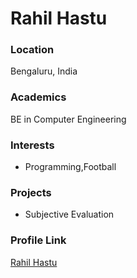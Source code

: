# Rahil Hastu

### Location

Bengaluru, India

### Academics

BE in Computer Engineering

### Interests

- Programming,Football

### Projects

- Subjective Evaluation
### Profile Link

[Rahil Hastu](https://github.com/rahilhastu)
